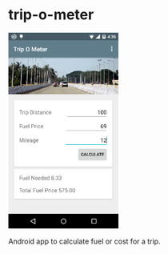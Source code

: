 # trip-o-meter

<img alt="Message Counter" src="/resources/screenshots/v0.1.1_landing.png" width="220"/>

Android app to calculate fuel or cost for a trip.